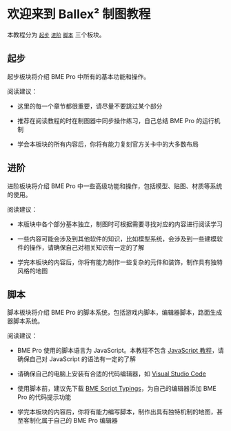 # 欢迎来到 Ballex² 制图教程

本教程分为 [`起步`](preparation) [`进阶`](../advanced/about) [`脚本`](../script/about) 三个板块。

## 起步

起步板块将介绍 BME Pro 中所有的基本功能和操作。

阅读建议：

- 这里的每一个章节都很重要，请尽量不要跳过某个部分

- 推荐在阅读教程的时在制图器中同步操作练习，自己总结 BME Pro 的运行机制

- 学会本板块的所有内容后，你将有能力复刻官方关卡中的大多数布局

## 进阶

进阶板块将介绍 BME Pro 中一些高级功能和操作，包括模型、贴图、材质等系统的使用。

阅读建议：

- 本版块中各个部分基本独立，制图时可根据需要寻找对应的内容进行阅读学习

- 一些内容可能会涉及到其他软件的知识，比如模型系统，会涉及到一些建模软件的操作，请确保自己对相关知识有一定的了解

- 学完本板块的内容后，你将有能力制作一些复杂的元件和装饰，制作具有独特风格的地图

## 脚本

脚本板块将介绍 BME Pro 的脚本系统，包括游戏内脚本，编辑器脚本，路面生成器脚本系统。

阅读建议：

- BME Pro 使用的脚本语言为 JavaScript。本教程不包含 [JavaScript 教程](https://developer.mozilla.org/zh-CN/docs/Web/JavaScript)，请确保自己对 JavaScript 的语法有一定的了解

- 请确保自己的电脑上安装有合适的代码编辑器，如 [Visual Studio Code](https://code.visualstudio.com/)

- 使用脚本前，建议先下载 [BME Script Typings](https://github.com/Withered-Flower-0422/BST)，为自己的编辑器添加 BME Pro 的代码提示功能

- 学完本板块的内容后，你将有能力编写脚本，制作出具有独特机制的地图，甚至客制化属于自己的 BME Pro 编辑器
